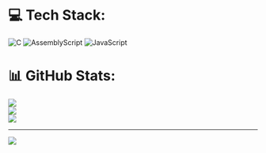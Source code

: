 
# 💻 Tech Stack:
![C](https://img.shields.io/badge/c-%2300599C.svg?style=for-the-badge&logo=c&logoColor=white) ![AssemblyScript](https://img.shields.io/badge/assembly%20script-%23000000.svg?style=for-the-badge&logo=assemblyscript&logoColor=white) ![JavaScript](https://img.shields.io/badge/javascript-%23323330.svg?style=for-the-badge&logo=javascript&logoColor=%23F7DF1E)
# 📊 GitHub Stats:
![](https://github-readme-stats.vercel.app/api?username=maleksahil&theme=blueberry&hide_border=false&include_all_commits=false&count_private=false)<br/>
![](https://github-readme-streak-stats.herokuapp.com/?user=maleksahil&theme=blueberry&hide_border=false)<br/>
![](https://github-readme-stats.vercel.app/api/top-langs/?username=maleksahil&theme=blueberry&hide_border=false&include_all_commits=false&count_private=false&layout=compact)

---
[![](https://visitcount.itsvg.in/api?id=maleksahil&icon=0&color=0)](https://visitcount.itsvg.in)

<!-- Proudly created with GPRM ( https://gprm.itsvg.in ) -->
